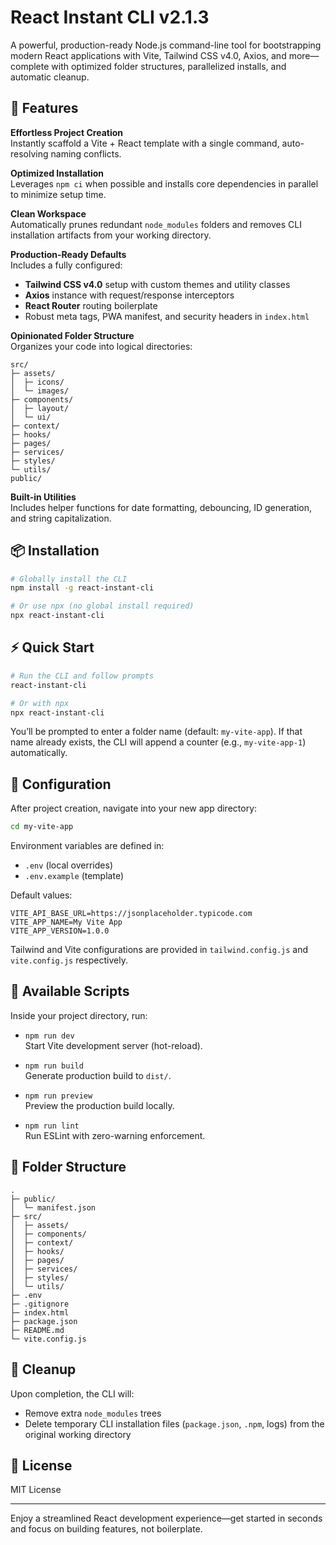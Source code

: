 # React Instant CLI v2.1.3

A powerful, production-ready Node.js command-line tool for bootstrapping modern React applications with Vite, Tailwind CSS v4.0, Axios, and more—complete with optimized folder structures, parallelized installs, and automatic cleanup.

## 🚀 Features

**Effortless Project Creation**  
Instantly scaffold a Vite + React template with a single command, auto-resolving naming conflicts.

**Optimized Installation**  
Leverages `npm ci` when possible and installs core dependencies in parallel to minimize setup time.

**Clean Workspace**  
Automatically prunes redundant `node_modules` folders and removes CLI installation artifacts from your working directory.

**Production-Ready Defaults**  
Includes a fully configured:
- **Tailwind CSS v4.0** setup with custom themes and utility classes  
- **Axios** instance with request/response interceptors  
- **React Router** routing boilerplate  
- Robust meta tags, PWA manifest, and security headers in `index.html`

**Opinionated Folder Structure**  
Organizes your code into logical directories:
```
src/
├─ assets/
│  ├─ icons/
│  └─ images/
├─ components/
│  ├─ layout/
│  └─ ui/
├─ context/
├─ hooks/
├─ pages/
├─ services/
├─ styles/
└─ utils/
public/
```

**Built-in Utilities**  
Includes helper functions for date formatting, debouncing, ID generation, and string capitalization.

## 📦 Installation

```bash
# Globally install the CLI
npm install -g react-instant-cli

# Or use npx (no global install required)
npx react-instant-cli
```

## ⚡ Quick Start

```bash
# Run the CLI and follow prompts
react-instant-cli

# Or with npx
npx react-instant-cli
```

You’ll be prompted to enter a folder name (default: `my-vite-app`). If that name already exists, the CLI will append a counter (e.g., `my-vite-app-1`) automatically.

## 🔧 Configuration

After project creation, navigate into your new app directory:

```bash
cd my-vite-app
```

Environment variables are defined in:

- `.env` (local overrides)  
- `.env.example` (template)

Default values:
```
VITE_API_BASE_URL=https://jsonplaceholder.typicode.com
VITE_APP_NAME=My Vite App
VITE_APP_VERSION=1.0.0
```

Tailwind and Vite configurations are provided in `tailwind.config.js` and `vite.config.js` respectively.

## 📖 Available Scripts

Inside your project directory, run:

- `npm run dev`  
  Start Vite development server (hot-reload).

- `npm run build`  
  Generate production build to `dist/`.

- `npm run preview`  
  Preview the production build locally.

- `npm run lint`  
  Run ESLint with zero-warning enforcement.

## 📁 Folder Structure

```
.
├─ public/
│  └─ manifest.json
├─ src/
│  ├─ assets/
│  ├─ components/
│  ├─ context/
│  ├─ hooks/
│  ├─ pages/
│  ├─ services/
│  ├─ styles/
│  └─ utils/
├─ .env
├─ .gitignore
├─ index.html
├─ package.json
├─ README.md
└─ vite.config.js
```

## 🧹 Cleanup

Upon completion, the CLI will:

- Remove extra `node_modules` trees  
- Delete temporary CLI installation files (`package.json`, `.npm`, logs) from the original working directory

## 📄 License

MIT License

***

Enjoy a streamlined React development experience—get started in seconds and focus on building features, not boilerplate.
